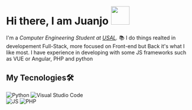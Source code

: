 
# Hi there, I am Juanjo <img src="https://external-content.duckduckgo.com/iu/?u=https%3A%2F%2Fmedia1.tenor.com%2Fimages%2Fb67173b98dd2925991a8d547238404f1%2Ftenor.gif%3Fitemid%3D17357329&f=1&nofb=1" width="50">

I'm a *Computer Engineering Student at [USAL](https://usal.es/).* 📚
I do things realted in developement Full-Stack, more focused on Front-end but Back it's what I like most. I have experience in developing with some JS frameworks such as VUE or Angular, PHP and python
## My Tecnologies🛠️ 

![Python](https://img.shields.io/badge/python-3670A0?style=for-the-badge&logo=python&logoColor=ffdd54) ![Visual Studio Code](https://img.shields.io/badge/VS%20Code-0078d7.svg?style=for-the-badge&logo=visual-studio-code&logoColor=white)    
![JS](https://camo.githubusercontent.com/1a54363b5053ecb5686f5d86f851915c9e32c5ab91c2724622099fd78f15e2a0/68747470733a2f2f696d672e736869656c64732e696f2f62616467652f4a6176615363726970742d4637444631453f267374796c653d666f722d7468652d6261646765266c6f676f3d6a617661736372697074266c6f676f436f6c6f723d7768697465)
![PHP](https://camo.githubusercontent.com/5ab5a57ff3f501ec1b9d07cc4399bf4d8eadad2da85e70e0f94ab4ebca912c48/68747470733a2f2f696d672e736869656c64732e696f2f62616467652f5048502d3737374242343f267374796c653d666f722d7468652d6261646765266c6f676f3d504850266c6f676f436f6c6f723d7768697465)
